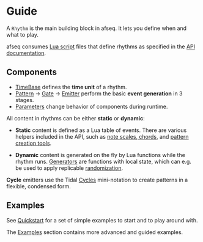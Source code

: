# Guide

A `Rhythm` is the main building block in afseq. It lets you define when and what to play.

afseq consumes [Lua script](https://www.lua.org/) files that define rhythms as specified in the [API documentation](../API/).

## Components

- [TimeBase](./timebase.md) defines the **time unit** of a rhythm.
- [Pattern](./pattern.md) → [Gate](./gate.md) → [Emitter](./emitter.md) perform the basic **event generation** in 3 stages.
- [Parameters](./parameters.md) change behavior of components during runtime.

All content in rhythms can be either **static** or **dynamic**:

- **Static** content is defined as a Lua table of events. There are various helpers included in the API, such as [note scales, chords](./notes&scales.md), and [pattern creation tools](../API/pattern.md).

- **Dynamic** content is generated on the fly by Lua functions while the rhythm runs. [Generators](../extras/generators.md) are functions with local state, which can e.g. be used to apply replicable [randomization](../extras/randomization.md).

**Cycle** emitters use the Tidal [Cycles](./cycles.md) mini-notation to create patterns in a flexible, condensed form.

## Examples

See [Quickstart](../quickstart.md) for a set of simple examples to start and to play around with. 

The [Examples](../examples/README.md) section contains more advanced and guided examples. 
